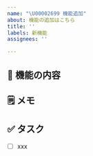 ```yaml
---
name: "\U00002699 機能追加"
about: 機能の追加はこちら
title: ''
labels: 新機能
assignees: ''

---
```


## 🔨 機能の内容
<!-- 機能の内容を明確かつ簡潔に説明してください。 -->

## 🗒️ メモ
<!-- メモがあればここを使ってください。 -->

## ✅ タスク
- [ ] xxx
